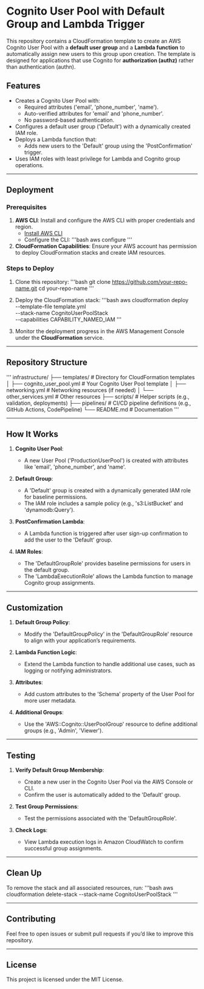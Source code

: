 # Cognito User Pool with Default Group and Lambda Trigger

This repository contains a CloudFormation template to create an AWS Cognito User Pool with a **default user group** and a **Lambda function** to automatically assign new users to this group upon creation. The template is designed for applications that use Cognito for **authorization (authz)** rather than authentication (authn).

## Features

- Creates a Cognito User Pool with:
  - Required attributes ('email', 'phone_number', 'name').
  - Auto-verified attributes for 'email' and 'phone_number'.
  - No password-based authentication.
- Configures a default user group ('Default') with a dynamically created IAM role.
- Deploys a Lambda function that:
  - Adds new users to the 'Default' group using the 'PostConfirmation' trigger.
- Uses IAM roles with least privilege for Lambda and Cognito group operations.

---

## Deployment

### Prerequisites
1. **AWS CLI**: Install and configure the AWS CLI with proper credentials and region.
   - [Install AWS CLI](https://docs.aws.amazon.com/cli/latest/userguide/install-cliv2.html)
   - Configure the CLI:
     '''bash
     aws configure
     '''
2. **CloudFormation Capabilities**: Ensure your AWS account has permission to deploy CloudFormation stacks and create IAM resources.

### Steps to Deploy
1. Clone this repository:
   '''bash
   git clone https://github.com/your-repo-name.git
   cd your-repo-name
   '''

2. Deploy the CloudFormation stack:
   '''bash
   aws cloudformation deploy \
     --template-file template.yml \
     --stack-name CognitoUserPoolStack \
     --capabilities CAPABILITY_NAMED_IAM
   '''

3. Monitor the deployment progress in the AWS Management Console under the **CloudFormation** service.

---

## Repository Structure

'''
infrastructure/
├── templates/                 # Directory for CloudFormation templates
│   ├── cognito_user_pool.yml  # Your Cognito User Pool template
│   ├── networking.yml         # Networking resources (if needed)
│   └── other_services.yml     # Other resources
├── scripts/                   # Helper scripts (e.g., validation, deployments)
├── pipelines/                 # CI/CD pipeline definitions (e.g., GitHub Actions, CodePipeline)
└── README.md                  # Documentation
'''

---

## How It Works

1. **Cognito User Pool**:
   - A new User Pool ('ProductionUserPool') is created with attributes like 'email', 'phone_number', and 'name'.

2. **Default Group**:
   - A 'Default' group is created with a dynamically generated IAM role for baseline permissions.
   - The IAM role includes a sample policy (e.g., 's3:ListBucket' and 'dynamodb:Query').

3. **PostConfirmation Lambda**:
   - A Lambda function is triggered after user sign-up confirmation to add the user to the 'Default' group.

4. **IAM Roles**:
   - The 'DefaultGroupRole' provides baseline permissions for users in the default group.
   - The 'LambdaExecutionRole' allows the Lambda function to manage Cognito group assignments.

---

## Customization

1. **Default Group Policy**:
   - Modify the 'DefaultGroupPolicy' in the 'DefaultGroupRole' resource to align with your application’s requirements.

2. **Lambda Function Logic**:
   - Extend the Lambda function to handle additional use cases, such as logging or notifying administrators.

3. **Attributes**:
   - Add custom attributes to the 'Schema' property of the User Pool for more user metadata.

4. **Additional Groups**:
   - Use the 'AWS::Cognito::UserPoolGroup' resource to define additional groups (e.g., 'Admin', 'Viewer').

---

## Testing

1. **Verify Default Group Membership**:
   - Create a new user in the Cognito User Pool via the AWS Console or CLI.
   - Confirm the user is automatically added to the 'Default' group.

2. **Test Group Permissions**:
   - Test the permissions associated with the 'DefaultGroupRole'.

3. **Check Logs**:
   - View Lambda execution logs in Amazon CloudWatch to confirm successful group assignments.

---

## Clean Up

To remove the stack and all associated resources, run:
'''bash
aws cloudformation delete-stack --stack-name CognitoUserPoolStack
'''

---

## Contributing

Feel free to open issues or submit pull requests if you’d like to improve this repository.

---

## License

This project is licensed under the MIT License.
